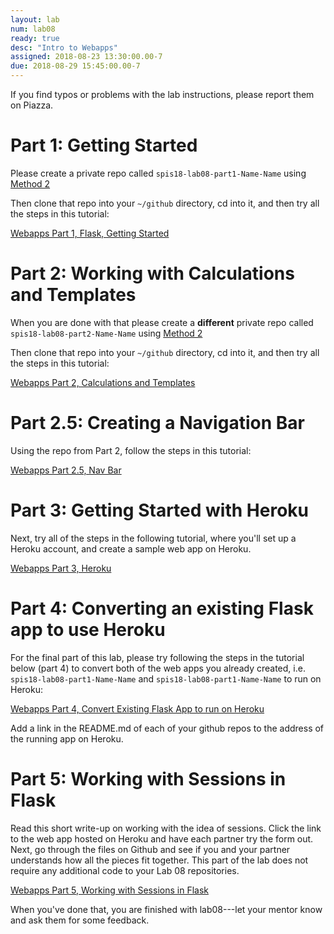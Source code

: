 ```yaml
---
layout: lab
num: lab08
ready: true
desc: "Intro to Webapps"
assigned: 2018-08-23 13:30:00.00-7
due: 2018-08-29 15:45:00.00-7
---
```


If you find typos or problems with the lab instructions, please report them on Piazza.


# Part 1: Getting Started

Please create a private repo called `spis18-lab08-part1-Name-Name` using [Method 2](/topics/github_create_repo/)

Then clone that repo into your `~/github` directory, cd into it, and then try all the steps in this tutorial:

[Webapps Part 1, Flask, Getting Started](/webapps/webapps-intro-part-1-flask-getting-started/)


# Part 2: Working with Calculations and Templates

When you are done with that please create a **different** private repo called `spis18-lab08-part2-Name-Name` using [Method 2](/topics/github_create_repo/)

Then clone that repo into your `~/github` directory, cd into it, and then try all the steps in this tutorial:

[Webapps Part 2, Calculations and Templates](/webapps/webapps-intro-part-2/)

# Part 2.5: Creating a Navigation Bar

Using the repo from Part 2, follow the steps in this tutorial:

[Webapps Part 2.5, Nav Bar](/webapps/webapps-intro-part-2-5/)

# Part 3: Getting Started with Heroku

Next, try all of the steps in the following tutorial, where you'll set up a Heroku account, and create a
sample web app on Heroku.

[Webapps Part 3, Heroku](/webapps/webapps-intro-part-3/)

# Part 4: Converting an existing Flask app to use Heroku

For the final part of this lab, please try following the steps in the tutorial below (part 4) to convert both of the web 
apps you already created, i.e.  `spis18-lab08-part1-Name-Name` and `spis18-lab08-part1-Name-Name` to run on Heroku:

[Webapps Part 4, Convert Existing Flask App to run on Heroku](/webapps/webapps-intro-part-4/)

Add a link in the README.md of each of your github repos to the address of the running app on Heroku.

# Part 5: Working with Sessions in Flask

Read this short write-up on working with the idea of sessions. Click the link to the web app hosted on Heroku and have each partner try the form out. Next, go through the files on Github and see if you and your partner understands how all the pieces fit together. This part of the lab does not require any additional code to your Lab 08 repositories.

[Webapps Part 5, Working with Sessions in Flask](/webapps/webapps-intro-part-5/)

When you've done that, you are finished with lab08---let your mentor know and ask them for some feedback.
